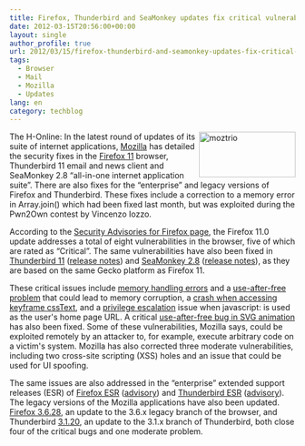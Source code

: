 ```yaml
---
title: Firefox, Thunderbird and SeaMonkey updates fix critical vulnerabilities
date: 2012-03-15T20:56:00+00:00
layout: single
author_profile: true
url: 2012/03/15/firefox-thunderbird-and-seamonkey-updates-fix-critical-vulnerabilities/
tags:
  - Browser
  - Mail
  - Mozilla
  - Updates
lang: en
category: techblog
---
```

[<img title="moztrio" border="0" alt="moztrio" align="right" src="http://lh3.ggpht.com/-KDXkokrGjUo/T2JQajrSXMI/AAAAAAAAFLU/nJLE5x1hkQM/moztrio_thumb%25255B1%25255D.png?imgmax=800" width="170" height="80" />](http://lh3.ggpht.com/-bzyNXz6GZ9A/T2JQWqrukkI/AAAAAAAAFLM/0LTzTutUM5c/s1600-h/moztrio%25255B3%25255D.png)The H-Online: In the latest round of updates of its suite of internet applications, [Mozilla](http://www.mozilla.org/) has detailed the security fixes in the [Firefox 11](http://www.getfirefox.com/) browser, Thunderbird 11 email and news client and SeaMonkey 2.8 “all-in-one internet application suite”. There are also fixes for the “enterprise” and legacy versions of Firefox and Thunderbird. These fixes include a correction to a memory error in Array.join() which had been fixed last month, but was exploited during the Pwn2Own contest by Vincenzo Iozzo. 

According to the [Security Advisories for Firefox page](http://www.mozilla.org/security/known-vulnerabilities/firefox.html#firefox11), the Firefox 11.0 update addresses a total of eight vulnerabilities in the browser, five of which are rated as “Critical”. The same vulnerabilities have also been fixed in [Thunderbird 11](http://www.mozilla.org/en-US/thunderbird/) ([release notes](http://www.mozilla.org/en-US/thunderbird/11.0/releasenotes/)) and [SeaMonkey 2.8](http://www.seamonkey-project.org/) ([release notes](http://www.seamonkey-project.org/releases/seamonkey2.8/)), as they are based on the same Gecko platform as Firefox 11. 

These critical issues include [memory handling errors](http://www.mozilla.org/security/announce/2012/mfsa2012-19.html) and a [use-after-free problem](http://www.mozilla.org/security/announce/2012/mfsa2012-12.html) that could lead to memory corruption, a [crash when accessing keyframe cssText](http://www.mozilla.org/security/announce/2012/mfsa2012-17.html), and a [privilege escalation](http://www.mozilla.org/security/announce/2012/mfsa2012-16.html) issue when javascript: is used as the user's home page URL. A critical [use-after-free bug in SVG animation](http://www.mozilla.org/security/announce/2012/mfsa2012-14.html) has also been fixed. Some of these vulnerabilities, Mozilla says, could be exploited remotely by an attacker to, for example, execute arbitrary code on a victim's system. Mozilla has also corrected three moderate vulnerabilities, including two cross-site scripting (XSS) holes and an issue that could be used for UI spoofing. 

The same issues are also addressed in the “enterprise” extended support releases (ESR) of [Firefox ESR](http://www.mozilla.org/en-US/firefox/organizations/index.html) ([advisory](http://www.mozilla.org/security/known-vulnerabilities/firefoxESR.html#firefox10.0.3)) and [Thunderbird ESR](http://www.mozilla.org/en-US/thunderbird/organizations/index.html) ([advisory](http://www.mozilla.org/security/known-vulnerabilities/thunderbirdESR.html#thunderbird10.0.3)). The legacy versions of the Mozilla applications have also been updated. [Firefox 3.6.28](http://www.mozilla.org/security/known-vulnerabilities/firefox36.html#firefox3.6.28), an update to the 3.6.x legacy branch of the browser, and Thunderbird [3.1.20](http://www.mozilla.org/security/known-vulnerabilities/thunderbird31.html#thunderbird3.1.20), an update to the 3.1.x branch of Thunderbird, both close four of the critical bugs and one moderate problem.